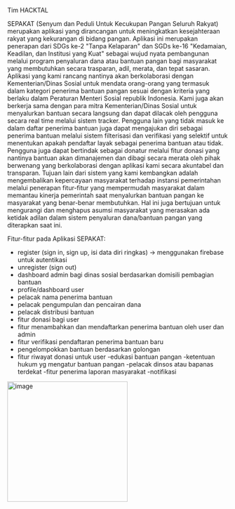 Tim HACKTAL

SEPAKAT (Senyum dan Peduli Untuk Kecukupan Pangan Seluruh Rakyat) merupakan aplikasi yang dirancangan untuk meningkatkan kesejahteraan rakyat yang kekurangan di bidang pangan. Aplikasi ini merupakan penerapan dari SDGs ke-2 "Tanpa Kelaparan" dan SGDs ke-16 "Kedamaian, Keadilan, dan Institusi yang Kuat" sebagai wujud nyata pembangunan melalui program penyaluran dana atau bantuan pangan bagi masyarakat yang membutuhkan secara trasparan, adil, merata, dan tepat sasaran. Aplikasi yang kami rancang nantinya akan berkolaborasi dengan Kementerian/Dinas Sosial untuk mendata orang-orang yang termasuk dalam kategori penerima bantuan pangan sesuai dengan kriteria yang berlaku dalam Peraturan Menteri Sosial republik Indonesia. Kami juga akan berkerja sama dengan para mitra Kementerian/Dinas Sosial untuk menyalurkan bantuan secara langsung dan dapat dilacak oleh pengguna secara real time melalui sistem tracker. Pengguna lain yang tidak masuk ke dalam daftar penerima bantuan juga dapat mengajukan diri sebagai penerima bantuan melalui sistem filterisasi dan verifikasi yang selektif untuk menentukan apakah pendaftar layak sebagai penerima bantuan atau tidak. Pengguna juga dapat bertindak sebagai donatur melalui fitur donasi yang nantinya bantuan akan dimanajemen dan dibagi secara merata oleh pihak berwenang yang berkolaborasi dengan aplikasi kami secara akuntabel dan transparan. Tujuan lain dari sistem yang kami kembangkan adalah mengembalikan kepercayaan masyarakat terhadap instansi pemerintahan melalui penerapan fitur-fitur yang mempermudah masyarakat dalam memantau kinerja pemerintah saat menyalurkan bantuan pangan ke masyarakat yang benar-benar membutuhkan. Hal ini juga bertujuan untuk mengurangi dan menghapus asumsi masyarakat yang merasakan ada ketidak adilan dalam sistem penyaluran dana/bantuan pangan yang diterapkan saat ini.

Fitur-fitur pada Aplikasi SEPAKAT:
- register (sign in, sign up, isi data diri ringkas) -> menggunakan firebase untuk autentikasi
- unregister (sign out)
- dashboard admin bagi dinas sosial berdasarkan domisili pembagian bantuan
- profile/dashboard user
- pelacak nama penerima bantuan
- pelacak pengumpulan dan pencairan dana
- pelacak distribusi bantuan
- fitur donasi bagi user
- fitur menambahkan dan mendaftarkan penerima bantuan oleh user dan admin
- fitur verifikasi pendaftaran penerima bantuan baru
- pengelompokkan bantuan berdasarkan golongan
- fitur riwayat donasi untuk user
-edukasi bantuan pangan
-ketentuan hukum yg mengatur bantuan pangan
-pelacak dinsos atau bapanas terdekat
-fitur penerima laporan masyarakat
-notifikasi

<img width="274" alt="image" src="https://github.com/welmnlg/hacktal/assets/114121646/732188fc-082a-492f-b89e-9501ba13a614">

